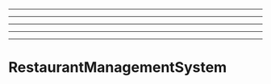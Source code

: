 ----------------------------------------------------------------
----------------------------------------------------------------------------------------------------
----------------------------------------------------------------------------------------------------
----------------------------------------------------------------------------------------------------
----------------------------------------------------------------------------------------------------
# RestaurantManagementSystem
